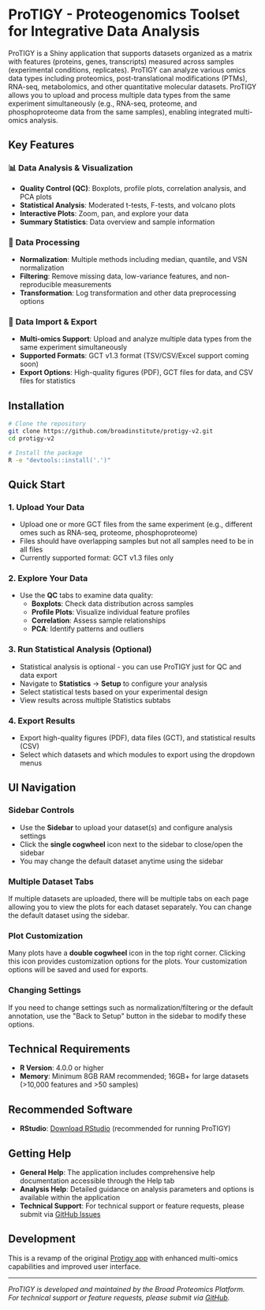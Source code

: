 # ProTIGY - Proteogenomics Toolset for Integrative Data Analysis

ProTIGY is a Shiny application that supports datasets organized as a matrix with features (proteins, genes, transcripts) measured across samples (experimental conditions, replicates). ProTIGY can analyze various omics data types including proteomics, post-translational modifications (PTMs), RNA-seq, metabolomics, and other quantitative molecular datasets. ProTIGY allows you to upload and process multiple data types from the same experiment simultaneously (e.g., RNA-seq, proteome, and phosphoproteome data from the same samples), enabling integrated multi-omics analysis.

## Key Features

### 📊 **Data Analysis & Visualization**
- **Quality Control (QC)**: Boxplots, profile plots, correlation analysis, and PCA plots
- **Statistical Analysis**: Moderated t-tests, F-tests, and volcano plots
- **Interactive Plots**: Zoom, pan, and explore your data
- **Summary Statistics**: Data overview and sample information

### 🔧 **Data Processing**
- **Normalization**: Multiple methods including median, quantile, and VSN normalization
- **Filtering**: Remove missing data, low-variance features, and non-reproducible measurements
- **Transformation**: Log transformation and other data preprocessing options

### 📁 **Data Import & Export**
- **Multi-omics Support**: Upload and analyze multiple data types from the same experiment simultaneously
- **Supported Formats**: GCT v1.3 format (TSV/CSV/Excel support coming soon)
- **Export Options**: High-quality figures (PDF), GCT files for data, and CSV files for statistics

## Installation

```bash
# Clone the repository
git clone https://github.com/broadinstitute/protigy-v2.git
cd protigy-v2

# Install the package
R -e "devtools::install('.')"
```

## Quick Start

### 1. **Upload Your Data**
- Upload one or more GCT files from the same experiment (e.g., different omes such as RNA-seq, proteome, phosphoproteome)
- Files should have overlapping samples but not all samples need to be in all files
- Currently supported format: GCT v1.3 files only

### 2. **Explore Your Data**
- Use the **QC** tabs to examine data quality:
  - **Boxplots**: Check data distribution across samples
  - **Profile Plots**: Visualize individual feature profiles
  - **Correlation**: Assess sample relationships
  - **PCA**: Identify patterns and outliers

### 3. **Run Statistical Analysis** (Optional)
- Statistical analysis is optional - you can use ProTIGY just for QC and data export
- Navigate to **Statistics** → **Setup** to configure your analysis
- Select statistical tests based on your experimental design
- View results across multiple Statistics subtabs

### 4. **Export Results**
- Export high-quality figures (PDF), data files (GCT), and statistical results (CSV)
- Select which datasets and which modules to export using the dropdown menus

## UI Navigation

### Sidebar Controls
- Use the **Sidebar** to upload your dataset(s) and configure analysis settings
- Click the **single cogwheel** icon next to the sidebar to close/open the sidebar
- You may change the default dataset anytime using the sidebar

### Multiple Dataset Tabs
If multiple datasets are uploaded, there will be multiple tabs on each page allowing you to view the plots for each dataset separately. You can change the default dataset using the sidebar.

### Plot Customization
Many plots have a **double cogwheel** icon in the top right corner. Clicking this icon provides customization options for the plots. Your customization options will be saved and used for exports.

### Changing Settings
If you need to change settings such as normalization/filtering or the default annotation, use the "Back to Setup" button in the sidebar to modify these options.

## Technical Requirements

- **R Version**: 4.0.0 or higher
- **Memory**: Minimum 8GB RAM recommended; 16GB+ for large datasets (>10,000 features and >50 samples)

## Recommended Software

- **RStudio**: [Download RStudio](https://www.rstudio.com/products/rstudio/download/) (recommended for running ProTIGY)

## Getting Help

- **General Help**: The application includes comprehensive help documentation accessible through the Help tab
- **Analysis Help**: Detailed guidance on analysis parameters and options is available within the application
- **Technical Support**: For technical support or feature requests, please submit via [GitHub Issues](https://github.com/broadinstitute/protigy-v2/issues)

## Development

This is a revamp of the original [Protigy app](https://github.com/broadinstitute/protigy) with enhanced multi-omics capabilities and improved user interface.

---

*ProTIGY is developed and maintained by the Broad Proteomics Platform. For technical support or feature requests, please submit via [GitHub](https://github.com/broadinstitute/protigy-v2).*
